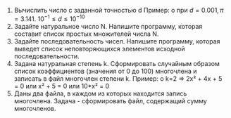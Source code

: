 1.	Вычислить число c заданной точностью d
Пример:
o	при $d = 0.001, π = 3.141.$ $10^{-1} ≤ d ≤10^{-10}$
2.	Задайте натуральное число N. Напишите программу, которая составит список простых множителей числа N.
3.	Задайте последовательность чисел. Напишите программу, которая выведет список неповторяющихся элементов исходной последовательности.
4.	Задана натуральная степень k. Сформировать случайным образом список коэффициентов (значения от 0 до 100) многочлена и записать в файл многочлен степени k.
Пример:
o	k=2 => 2x² + 4x + 5 = 0 или x² + 5 = 0 или 10*x² = 0
5.	Даны два файла, в каждом из которых находится запись многочлена. Задача - сформировать файл, содержащий сумму многочленов.
